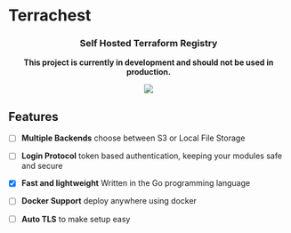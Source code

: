 # Terrachest

<h3 align="center">Self Hosted Terraform Registry</h3>
<p align="center">
    <strong>This project is currently in development and should not be used in production.</strong>
</p>

<p align="center">
    <a href="#"><img src="https://github.com/terrachest/chest/actions/workflows/go.yml/badge.svg" /></a>
</p>

## Features
- [ ] **Multiple Backends** choose between S3 or Local File Storage
- [ ] **Login Protocol** token based authentication, keeping your modules safe and secure
- [x] **Fast and lightweight** Written in the Go programming language
- [ ] **Docker Support** deploy anywhere using docker
- [ ] **Auto TLS** to make setup easy

